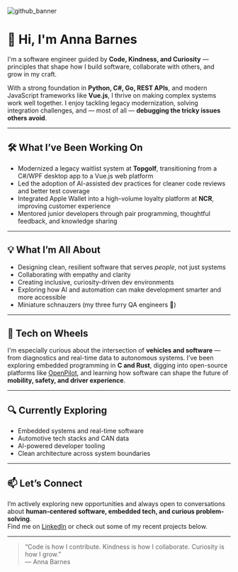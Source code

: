 ![github_banner](https://github.com/user-attachments/assets/f59b7bbc-58b0-462e-96b7-50ebdd434700)

# 👋 Hi, I'm Anna Barnes

I'm a software engineer guided by **Code, Kindness, and Curiosity** — principles that shape how I build software, collaborate with others, and grow in my craft.

With a strong foundation in **Python, C#, Go, REST APIs**, and modern JavaScript frameworks like **Vue.js**, I thrive on making complex systems work well together. I enjoy tackling legacy modernization, solving integration challenges, and — most of all — **debugging the tricky issues others avoid**.

---

## 🛠️ What I’ve Been Working On  
- Modernized a legacy waitlist system at **Topgolf**, transitioning from a C#/WPF desktop app to a Vue.js web platform  
- Led the adoption of AI-assisted dev practices for cleaner code reviews and better test coverage  
- Integrated Apple Wallet into a high-volume loyalty platform at **NCR**, improving customer experience  
- Mentored junior developers through pair programming, thoughtful feedback, and knowledge sharing  

---

## 💡 What I’m All About  
- Designing clean, resilient software that serves *people*, not just systems  
- Collaborating with empathy and clarity  
- Creating inclusive, curiosity-driven dev environments  
- Exploring how AI and automation can make development smarter and more accessible  
- Miniature schnauzers (my three furry QA engineers 🐶)

---

## 🚗 Tech on Wheels  
I'm especially curious about the intersection of **vehicles and software** — from diagnostics and real-time data to autonomous systems. I’ve been exploring embedded programming in **C and Rust**, digging into open-source platforms like [OpenPilot](https://github.com/commaai/openpilot), and learning how software can shape the future of **mobility, safety, and driver experience**.

---

## 🔍 Currently Exploring  
- Embedded systems and real-time software  
- Automotive tech stacks and CAN data  
- AI-powered developer tooling  
- Clean architecture across system boundaries  

---

## 📫 Let’s Connect  
I’m actively exploring new opportunities and always open to conversations about **human-centered software, embedded tech, and curious problem-solving**.  
Find me on [LinkedIn](https://www.linkedin.com/in/annabethbarnes/) or check out some of my recent projects below.

---

> “Code is how I contribute. Kindness is how I collaborate. Curiosity is how I grow.”  
> — Anna Barnes
